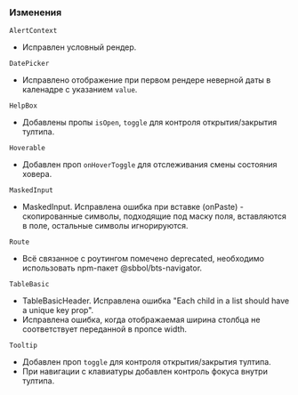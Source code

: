 ### Изменения

`AlertContext`

- Исправлен условный рендер.

`DatePicker`

- Исправлено отображение при первом рендере неверной даты в каленадре с указанием `value`.

`HelpBox`

- Добавлены пропы `isOpen`, `toggle` для контроля открытия/закрытия тултипа.

`Hoverable`

- Добавлен проп `onHoverToggle` для отслеживания смены состояния ховера.

`MaskedInput`

- MaskedInput. Исправлена ошибка при вставке (onPaste) - скопированные символы, подходящие под маску поля, вставляются в поле, остальные символы игнорируются.

`Route`

- Всё связанное с роутингом помечено deprecated, необходимо использовать npm-пакет @sbbol/bts-navigator.

`TableBasic`

- TableBasicHeader. Исправлена ошибка "Each child in a list should have a unique key prop".
- Исправлена ошибка, когда отображаемая ширина столбца не соответствует переданной в пропсе width.

`Tooltip`

- Добавлен проп `toggle` для контроля открытия/закрытия тултипа.
- При навигации с клавиатуры добавлен контроль фокуса внутри тултипа.

